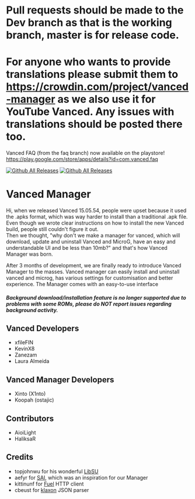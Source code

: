 Pull requests should be made to the Dev branch as that is the working branch, master is for release code.
======
For anyone who wants to provide translations please submit them to https://crowdin.com/project/vanced-manager as we also use it for YouTube Vanced. Any issues with translations should be posted there too.
======
Vanced FAQ (from the faq branch) now available on the playstore! https://play.google.com/store/apps/details?id=com.vanced.faq

[![Github All Releases](https://img.shields.io/github/downloads/YTVanced/VancedManager/total.svg)](https://github.com/YTVanced/VancedManager/releases/latest) [![Github All Releases](https://img.shields.io/github/release/YTVanced/VancedManager.svg)](https://github.com/YTVanced/VancedManager/releases/latest) 
# Vanced Manager
Hi, when we released Vanced 15.05.54, people were upset because it used the .apks format, which was way harder to install than a traditional .apk file. Even though we wrote clear instructions on how to install the new Vanced build, people still couldn't figure it out.  
Then we thought, "why don't we make a manager for vanced, which will download, update and uninstall Vanced and MicroG, have an easy and understandable UI and be less than 10mb?" and that's how Vanced Manager was born.  
  
After 3 months of development, we are finally ready to introduce Vanced Manager to the masses. Vanced manager can easily install and uninstall vanced and microg, has various settings for customisation and better experience. The Manager comes with an easy-to-use interface  

##### Background download/installation feature is no longer supported due to problems with some ROMs, please do NOT report issues regarding background activity.  

## Vanced Developers
- xfileFIN
- KevinX8
- Zanezam
- Laura Almeida

## Vanced Manager Developers
- Xinto (X1nto)
- Koopah (ostajic)

## Contributors
- AioiLight  
- HaliksaR

## Credits
- topjohnwu for his wonderful [LibSU](https://github.com/topjohnwu/libsu)
- aefyr for [SAI](https://github.com/aefyr/SAI), which was an inspiration for our Manager
- kittinunf for [Fuel](https://github.com/kittinunf/Fuel) HTTP client
- cbeust for [klaxon](https://github.com/cbeust/klaxon) JSON parser
